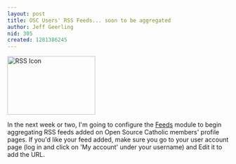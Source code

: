 ```yaml
---
layout: post
title: OSC Users' RSS Feeds... soon to be aggregated
author: Jeff Geerling
nid: 305
created: 1281386245
---
```

<p class="rtecenter"><img alt="RSS Icon" src="http://www.opensourcecatholic.com/sites/opensourcecatholic.com/files/user-uploads/oscatholic/rss-icon.jpg" style="width: 200px; height: 133px; " title="" /></p>
<p>In the next week or two, I&#39;m going to configure the <a href="http://www.google.com/url?sa=t&amp;source=web&amp;cd=1&amp;ved=0CBcQFjAA&amp;url=http%3A%2F%2Fdrupal.org%2Fproject%2Ffeeds&amp;ei=oWZgTOexEYH_8AavucC0DQ&amp;usg=AFQjCNGkYi02sgqK25LNXeivr7brNvWhmg&amp;sig2=qo7Dyt46AGrCJaV1R8QbNQ">Feeds</a> module to begin aggregating RSS feeds added on Open Source Catholic members&#39; profile pages. If you&#39;d like your feed added, make sure you go to your user account page (log in and click on &#39;My account&#39; under your username) and Edit it to add the URL.</p>
